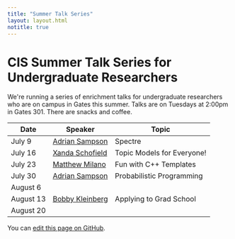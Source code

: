 ```yaml
---
title: "Summer Talk Series"
layout: layout.html
notitle: true
---
```

# CIS Summer Talk Series for Undergraduate Researchers

We're running a series of enrichment talks for undergraduate researchers who are on campus in Gates this summer.
Talks are on Tuesdays at 2:00pm in Gates 301.
There are snacks and coffee.

<table>
    <thead>
        <tr>
            <th>Date</th>
            <th>Speaker</th>
            <th>Topic</th>
        </tr>
    </thead>
    <tbody>
        <tr>
            <td>July 9</td>
            <td><a href="https://www.cs.cornell.edu/~asampson/">Adrian Sampson</a></td>
            <td>Spectre</td>
        </tr>
        <tr>
            <td>July 16</td>
            <td><a href="http://www.cs.cornell.edu/~xanda/">Xanda Schofield</a></td>
            <td>Topic Models for Everyone!</td>
        </tr>
        <tr>
            <td>July 23</td>
            <td><a href="http://www.cs.cornell.edu/~milano/">Matthew Milano</a></td>
            <td>Fun with C++ Templates</td>
        </tr>
        <tr>
            <td>July 30</td>
            <td><a href="https://www.cs.cornell.edu/~asampson/">Adrian Sampson</a></td>
            <td>Probabilistic Programming</td>
        </tr>
        <tr>
            <td>August 6</td>
        </tr>
        <tr>
            <td>August 13</td>
            <td><a href="http://www.cs.cornell.edu/~rdk/">Bobby Kleinberg</a></td>
            <td>Applying to Grad School</td>
        </tr>
        <tr>
            <td>August 20</td>
        </tr>
    </tbody>
</table>

You can [edit this page on GitHub](https://github.com/cucapra/capra-public/edit/master/src/summertalks.md).
